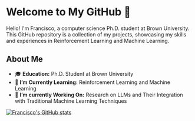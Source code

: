 # Welcome to My GitHub 🤖

Hello! I'm Francisco, a computer science Ph.D. student at Brown University. This GitHub repository is a collection of my projects, showcasing my skills and experiences in Reinforcement Learning and Machine Learning.

## About Me

- 🎓 **Education:** Ph.D. Student at Brown University
- 🌱 **I’m Currently Learning:** Reinforcement Learning and Machine Learning
- 🔭 **I’m currently Working On:** Research on LLMs and Their Integration with Traditional Machine Learning Techniques


[![Francisco's GitHub stats](https://github-readme-stats.vercel.app/api?username=fpiedrah&show_icons=true&theme=tokyonight)](https://github.com/anuraghazra/github-readme-stats)
